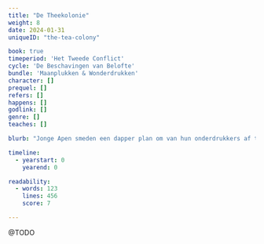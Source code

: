 ```yaml
---
title: "De Theekolonie"
weight: 8
date: 2024-01-31
uniqueID: "the-tea-colony"

book: true
timeperiod: 'Het Tweede Conflict'
cycle: 'De Beschavingen van Belofte'
bundle: 'Maanplukken & Wonderdrukken'
character: []
prequel: []
refers: []
happens: []
godlink: []
genre: []
teaches: []

blurb: "Jonge Apen smeden een dapper plan om van hun onderdrukkers af te komen. Maar een revolutie leiden blijkt lastig als niemand weet wie je kan vertrouwen en alles afhangt van een onvoorspelbaar mythisch wonder."

timeline:
  - yearstart: 0
    yearend: 0

readability:
  - words: 123
    lines: 456
    score: 7

---
```


@TODO